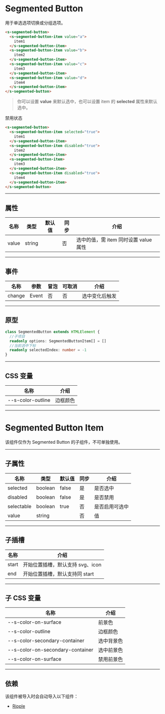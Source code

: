 # Segmented Button

用于单选选项切换或分组选项。

```html preview
<s-segmented-button>
  <s-segmented-button-item value="a">
    item1
  </s-segmented-button-item>
  <s-segmented-button-item value="b">
    item2
  </s-segmented-button-item>
  <s-segmented-button-item value="c">
    item3
  </s-segmented-button-item>
  <s-segmented-button-item value="d">
    item4
  </s-segmented-button-item>
</s-segmented-button>
```
 
> 你可以设置 **value** 来默认选中，也可以设置 item 的 **selected** 属性来默认选中。

禁用状态

```html preview
<s-segmented-button>
  <s-segmented-button-item selected="true">
    item1
  </s-segmented-button-item>
  <s-segmented-button-item disabled="true">
    item2
  </s-segmented-button-item>
  <s-segmented-button-item>
    item3
  </s-segmented-button-item>
  <s-segmented-button-item disabled="true">
    item4
  </s-segmented-button-item>
</s-segmented-button>
```

---

## 属性

| 名称  | 类型    | 默认值 | 同步 | 介绍                                |
| ----- | ------ | ------ | --- | ----------------------------------- |
| value | string |        | 否  | 选中的值，需 item 同时设置 value 属性 |

---

## 事件

| 名称   | 参数   | 冒泡 | 可取消 | 介绍          |
| ------ |------ |------|------ |-------------- |
| change | Event | 否   | 否     | 选中变化后触发 |

---

## 原型

```ts
class SegmentedButton extends HTMLElement {
  //子项目
  readonly options: SegmentedButtonItem[] = []
  //当前选中下标
  readonly selectedIndex: number = -1
}
```

---

## CSS 变量

| 名称              | 介绍     |
| ----------------- | ------- |
| --s-color-outline | 边框颜色 |

---

# Segmented Button Item

该组件仅作为 Segmented Button 的子组件，不可单独使用。

---

## 子属性

| 名称       | 类型     | 默认值 | 同步 | 介绍          |
| ---------- | ------- | ------ | --- | ------------- |
| selected   | boolean | false  | 是  | 是否选中       |
| disabled   | boolean | false  | 是  | 是否禁用       |
| selectable | boolean | true   | 否  | 是否启用可选中 |
| value      | string  |        | 否  | 值            |

---

## 子插槽

| 名称   | 介绍                             |
| ------ | ------------------------------- |
| start  |  开始位置插槽，默认支持 svg、icon |
| end    |  开始位置插槽，默认支持同 start   |

---

## 子 CSS 变量

| 名称                             | 介绍       |
| -------------------------------- | --------- |
| --s-color-on-surface             | 前景色     |
| --s-color-outline                | 边框颜色   |
| --s-color-secondary-container    | 选中背景色 |
| --s-color-on-secondary-container | 选中前景色 |
| --s-color-on-surface             | 禁用前景色 |

---

## 依赖

该组件被导入时会自动导入以下组件：

- [Ripple](./ripple)